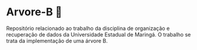 # Arvore-B 🌳

  Repositório relacionado ao trabalho da disciplina de organização e recuperação de dados da Universidade Estadual de Maringá.
  O trabalho se trata da implementação de uma árvore B.
